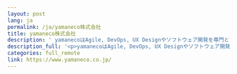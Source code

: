 ```yaml
---
layout: post
lang: ja
permalink: /ja/yamaneco株式会社
title: yamaneco株式会社
description: ' yamanecoはAgile, DevOps, UX Designやソフトウェア開発を専門とするプロフェッショナル集団です。東京を拠点に関東エリアの企業に対し、より価値のあるプロダクトやサービスを生み出せるように組織づくり／チームのコーチング／開発プロセスの導入や、開発プラクティスの実践において支援しております。UXデザイナー募集中！ '
description_full: '<p>yamanecoはAgile, DevOps, UX Designやソフトウェア開発を専門とするプロフェッショナル集団です。東京を拠点に関東エリアの企業に対し、より価値のあるプロダクトやサービスを生み出せるように組織づくり／チームのコーチング／開発プロセスの導入や、開発プラクティスの実践において支援しております。<a href="https://www.yamaneco.co.jp/ux-designer%e5%8b%9f%e9%9b%86%e8%a6%81%e4%bb%b6/">UXデザイナー募集中！</a></p>'
categories: full_remote
link: https://www.yamaneco.co.jp/
---
```

